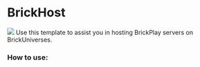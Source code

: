 # BrickHost
<img src="https://media.discordapp.net/attachments/994469541058977832/994469687876395038/bu_banner.png"></img>
Use this template to assist you in hosting BrickPlay servers on BrickUniverses.

### How to use:

